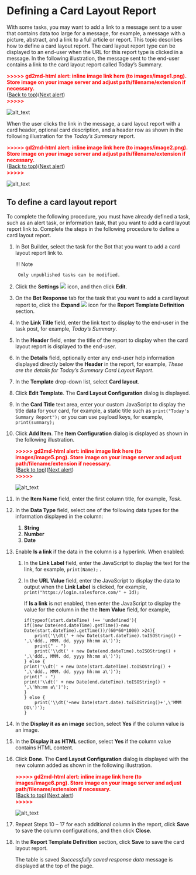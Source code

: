 # Defining a Card Layout Report

With some tasks, you may want to add a link to a message sent to a user that contains data too large for a message, for example, a message with a picture, abstract, and a link to a full article or report. This topic describes how to define a card layout report.
The card layout report type can be displayed to an end-user when the URL for this report type is clicked in a message. In the following illustration, the message sent to the end-user contains a link to the card layout report called Today’s Summary.

<p id="gdcalert1" ><span style="color: red; font-weight: bold">>>>>>  gd2md-html alert: inline image link here (to images/image1.png). Store image on your image server and adjust path/filename/extension if necessary. </span><br>(<a href="#">Back to top</a>)(<a href="#gdcalert2">Next alert</a>)<br><span style="color: red; font-weight: bold">>>>>> </span></p>

![alt_text](images/image1.png "image_tooltip")

When the user clicks the link in the message, a card layout report with a card header, optional card description, and a header row as shown in the following illustration for the _Today’s Summary_ report.

<p id="gdcalert2" ><span style="color: red; font-weight: bold">>>>>>  gd2md-html alert: inline image link here (to images/image2.png). Store image on your image server and adjust path/filename/extension if necessary. </span><br>(<a href="#">Back to top</a>)(<a href="#gdcalert3">Next alert</a>)<br><span style="color: red; font-weight: bold">>>>>> </span></p>

![alt_text](images/image2.png "image_tooltip")



## To define a card layout report

To complete the following procedure, you must have already defined a task, such as an alert task, or information task, that you want to add a card layout report link to. Complete the steps in the following procedure to define a card layout report.

1. In Bot Builder, select the task for the Bot that you want to add a card layout report link to.

    !!! Note
    
        Only unpublished tasks can be modified.

2. Click the **Settings** <img src="../images/settings-icon.png"> icon, and then click **Edit**.
3. On the **Bot Response** tab for the task that you want to add a card layout report to, click the **Expand** <img src="../images/expand-icon.png"> icon for the **Report Template Definition** section.
4. In the **Link Title** field, enter the link text to display to the end-user in the task post, for example, _Today’s Summary_.
5. In the **Header** field, enter the title of the report to display when the card layout report is displayed to the end-user.
6. In the **Details** field, optionally enter any end-user help information displayed directly below the **Header** in the report, for example, _These are the details for Today’s Summary Card Layout Report_.
7. In the **Template** drop-down list, select **Card layout**.
8. Click **Edit Template**. The **Card Layout Configuration** dialog is displayed.
9. In the **Card Title** text area, enter your custom JavaScript to display the title data for your card, for example, a static title such as `print("Today's Summary Report");` or you can use payload keys, for example, `print(summary);`
10. Click **Add Item**. The **Item Configuration** dialog is displayed as shown in the following illustration.

    <p id="gdcalert5" ><span style="color: red; font-weight: bold">>>>>>  gd2md-html alert: inline image link here (to images/image5.png). Store image on your image server and adjust path/filename/extension if necessary. </span><br>(<a href="#">Back to top</a>)(<a href="#gdcalert6">Next alert</a>)<br><span style="color: red; font-weight: bold">>>>>> </span></p>

    ![alt_text](images/image5.png "image_tooltip")

11. In the **Item Name** field, enter the first column title, for example, _Task_.
12. In the  **Data Type** field, select one of the following data types for the information displayed in the column:
    1. **String**
    2. **Number**
    3. **Date**

13. Enable **Is a link** if the data in the column is a hyperlink. When enabled:
    1. In the **Link Label** field, enter the JavaScript to display the text for the link, for example, `print(Name);` .
    2. In the **URL Value** field, enter the JavaScript to display the data to output when the **Link Label** is clicked, for example, `print("https://login.salesforce.com/" + Id);`

        If **Is a link** is not enabled, then enter the JavaScript to display the value for the column in the the **Item Value** field, for example,  
      
        ```
        if(typeof(start.dateTime) !== 'undefined'){
        if((new Date(end.dateTime).getTime()-new Date(start.dateTime).getTime())/(60*60*1000) >24){
            print('\\dt(' + new Date(start.dateTime).toISOString() + ',\'ddd., MMM. dd, yyyy hh:mm a\')');
            print(" - ")
            print('\\dt(' + new Date(end.dateTime).toISOString() + ',\'ddd., MMM. dd, yyyy hh:mm a\')');
        } else {
        print('\\dt(' + new Date(start.dateTime).toISOString() + ',\'ddd., MMM. dd, yyyy hh:mm a\')');
        print(" - ")
        print('\\dt(' + new Date(end.dateTime).toISOString() + ',\'hh:mm a\')');
        }
        } else {
            print('\\dt('+new Date(start.date).toISOString()+',\'MMM DD\')');
        }
        ```

14. In the **Display it as an image** section, select **Yes** if the column value is an image.
15. In the **Display it as HTML** section, select **Yes** if the column value contains HTML content.
16. Click **Done**. The **Card Layout Configuration** dialog is displayed with the new column added as shown in the following illustration.

    <p id="gdcalert6" ><span style="color: red; font-weight: bold">>>>>>  gd2md-html alert: inline image link here (to images/image6.png). Store image on your image server and adjust path/filename/extension if necessary. </span><br>(<a href="#">Back to top</a>)(<a href="#gdcalert7">Next alert</a>)<br><span style="color: red; font-weight: bold">>>>>> </span></p>

    ![alt_text](images/image6.png "image_tooltip")

17. Repeat Steps 10 – 17 for each additional column in the report, click **Save** to save the column configurations, and then click **Close**.
18. In the **Report Template Definition** section, click **Save** to save the card layout report.

    The table is saved _Successfully saved response data_ message is displayed at the top of the page.
